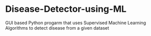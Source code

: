 # Disease-Detector-using-ML
GUI based Python progarm that uses Supervised Machine Learning Algorithms to detect disease from a given dataset
